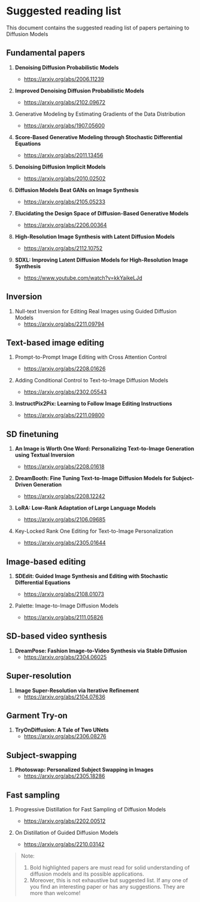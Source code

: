 # Suggested reading list
This document contains the suggested reading list of papers pertaining to Diffusion Models
## Fundamental papers

1. **Denoising Diffusion Probabilistic Models**
    - https://arxiv.org/abs/2006.11239

2. **Improved Denoising Diffusion Probabilistic Models**
   - https://arxiv.org/abs/2102.09672

3. Generative Modeling by Estimating Gradients of the Data Distribution
   - https://arxiv.org/abs/1907.05600

4. **Score-Based Generative Modeling through Stochastic Differential Equations**
   - https://arxiv.org/abs/2011.13456

5. **Denoising Diffusion Implicit Models**
   - https://arxiv.org/abs/2010.02502

6. **Diffusion Models Beat GANs on Image Synthesis**
   - https://arxiv.org/abs/2105.05233

7. **Elucidating the Design Space of Diffusion-Based Generative Models**
    - https://arxiv.org/abs/2206.00364

8. **High-Resolution Image Synthesis with Latent Diffusion Models**
   - https://arxiv.org/abs/2112.10752

9. **SDXL: Improving Latent Diffusion Models for High-Resolution Image Synthesis**
   - https://www.youtube.com/watch?v=kkYaikeLJd


## Inversion
1. Null-text Inversion for Editing Real Images using Guided Diffusion Models
   - https://arxiv.org/abs/2211.09794


## Text-based image editing
1. Prompt-to-Prompt Image Editing with Cross Attention Control
   - https://arxiv.org/abs/2208.01626

2. Adding Conditional Control to Text-to-Image Diffusion Models
   - https://arxiv.org/abs/2302.05543

3. **InstructPix2Pix: Learning to Follow Image Editing Instructions**
   - https://arxiv.org/abs/2211.09800


## SD finetuning
1. **An Image is Worth One Word: Personalizing Text-to-Image Generation using Textual Inversion**
    - https://arxiv.org/abs/2208.01618

2.  **DreamBooth: Fine Tuning Text-to-Image Diffusion Models for Subject-Driven Generation**
    - https://arxiv.org/abs/2208.12242

3. **LoRA: Low-Rank Adaptation of Large Language Models**
    - https://arxiv.org/abs/2106.09685
  
4. Key-Locked Rank One Editing for Text-to-Image Personalization
    - https://arxiv.org/abs/2305.01644

## Image-based editing
1. **SDEdit: Guided Image Synthesis and Editing with Stochastic Differential Equations**
    - https://arxiv.org/abs/2108.01073

2. Palette: Image-to-Image Diffusion Models
   - https://arxiv.org/abs/2111.05826


## SD-based video synthesis
1. **DreamPose: Fashion Image-to-Video Synthesis via Stable Diffusion**
   - https://arxiv.org/abs/2304.06025


## Super-resolution
1. **Image Super-Resolution via Iterative Refinement**
    - https://arxiv.org/abs/2104.07636


## Garment Try-on
1. **TryOnDiffusion: A Tale of Two UNets**
    - https://arxiv.org/abs/2306.08276


## Subject-swapping
1. **Photoswap: Personalized Subject Swapping in Images**
    - https://arxiv.org/abs/2305.18286


## Fast sampling
1.  Progressive Distillation for Fast Sampling of Diffusion Models
    - https://arxiv.org/abs/2202.00512

2.  On Distillation of Guided Diffusion Models
    - https://arxiv.org/abs/2210.03142


>Note: 
> 1. Bold highlighted papers are must read for solid understanding of diffusion models and its possible applications.
> 2. Moreover, this is not exhaustive but suggested list. If any one of you find an interesting paper or has any suggestions. They are more than welcome!




